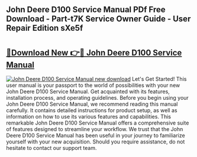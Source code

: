 ## John Deere D100 Service Manual PDf Free Download - Part-t7K Service Owner Guide - User Repair Edition sXe5f

# <h2><a href="http://bc95209.oget.top/?id=John+Deere+D100+Service+Manual">🔗Download New 👉🔴 John Deere D100 Service Manual</a></h2>

[![John Deere D100 Service Manual new download](https://i.imgur.com/5g1atiW.png)](http://bc95209.oget.top/?id=John+Deere+D100+Service+Manual)
Let's Get Started! This user manual is your passport to the world of possibilities with your new John Deere D100 Service Manual. Get acquainted with its features, installation process, and operating guidelines. Before you begin using your John Deere D100 Service Manual, we recommend reading this manual carefully. It contains detailed instructions for product setup, as well as information on how to use its various features and capabilities. This remarkable John Deere D100 Service Manual offers a comprehensive suite of features designed to streamline your workflow. We trust that the John Deere D100 Service Manual has been useful in your journey to familiarize yourself with your new acquisition. Should you require assistance, do not hesitate to contact our support team.
